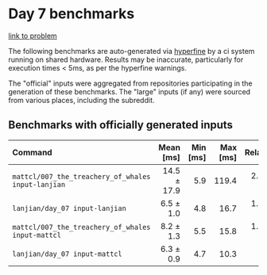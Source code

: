 # Day 7 benchmarks

[link to problem](http://adventofcode.com/2021/day/7)

The following benchmarks are auto-generated via [hyperfine](https://github.com/sharkdp/hyperfine) by a ci system running on shared hardware. Results may be inaccurate, particularly for execution times < 5ms, as per the hyperfine warnings.

The "official" inputs were aggregated from repositories participating in the generation of these benchmarks. The "large" inputs (if any) were sourced from various places, including the subreddit.

## Benchmarks with officially generated inputs
| Command | Mean [ms] | Min [ms] | Max [ms] | Relative |
|:---|---:|---:|---:|---:|
| `mattcl/007_the_treachery_of_whales input-lanjian` | 14.5 ± 17.9 | 5.9 | 119.4 | 2.32 ± 2.87 |
| `lanjian/day_07 input-lanjian` | 6.5 ± 1.0 | 4.8 | 16.7 | 1.03 ± 0.22 |
| `mattcl/007_the_treachery_of_whales input-mattcl` | 8.2 ± 1.3 | 5.5 | 15.8 | 1.31 ± 0.28 |
| `lanjian/day_07 input-mattcl` | 6.3 ± 0.9 | 4.7 | 10.3 | 1.00 |
